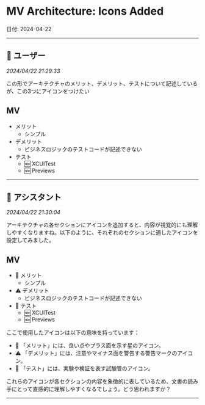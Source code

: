 # MV Architecture: Icons Added

日付: 2024-04-22

---

## 👤 ユーザー
*2024/04/22 21:29:33*

この形でアーキテクチャのメリット、デメリット、テストについて記述しているが、この3つにアイコンをつけたい

## MV

- メリット
  - シンプル
- デメリット
  - ビジネスロジックのテストコードが記述できない
- テスト
  - 🆕 XCUITest
  - 🆕 Previews

---

## 🤖 アシスタント
*2024/04/22 21:30:04*

アーキテクチャの各セクションにアイコンを追加すると、内容が視覚的にも理解しやすくなりますね。以下のように、それぞれのセクションに適したアイコンを設定してみました。

## MV

- 🌟 メリット
  - シンプル
- ⚠️ デメリット
  - ビジネスロジックのテストコードが記述できない
- 🧪 テスト
  - 🆕 XCUITest
  - 🆕 Previews

ここで使用したアイコンは以下の意味を持っています：
- 🌟 「メリット」には、良い点やプラス面を示す星のアイコン。
- ⚠️ 「デメリット」には、注意やマイナス面を警告する警告マークのアイコン。
- 🧪 「テスト」には、実験や検証を表す試験管のアイコン。

これらのアイコンが各セクションの内容を象徴的に表しているため、文書の読み手にとって直感的に理解しやすくなるでしょう。どう思われますか？

---
